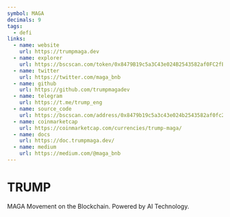 ```yaml
---
symbol: MAGA
decimals: 9
tags:
  - defi
links:
  - name: website
    url: https://trumpmaga.dev
  - name: explorer
    url: https://bscscan.com/token/0x8479B19c5a3C43e024B2543582af0FC2fEf2E6A8
  - name: twitter
    url: https://twitter.com/maga_bnb
  - name: github
    url: https://github.com/trumpmagadev
  - name: telegram
    url: https://t.me/trump_eng
  - name: source_code
    url: https://bscscan.com/address/0x8479b19c5a3c43e024b2543582af0fc2fef2e6a8#code
  - name: coinmarketcap
    url: https://coinmarketcap.com/currencies/trump-maga/
  - name: docs
    url: https://doc.trumpmaga.dev/
  - name: medium
    url: https://medium.com/@maga_bnb
---
```


# TRUMP

MAGA Movement on the Blockchain. Powered by AI Technology.
